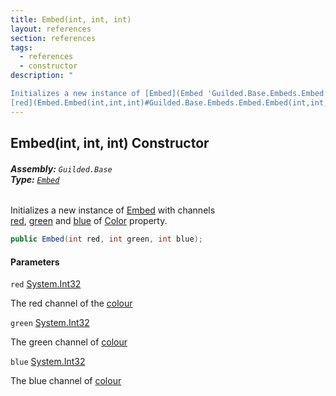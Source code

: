 ```yaml
---
title: Embed(int, int, int)
layout: references
section: references
tags:
  - references
  - constructor
description: "

Initializes a new instance of [Embed](Embed 'Guilded.Base.Embeds.Embed') with channels  
[red](Embed.Embed(int,int,int)#Guilded.Base.Embeds.Embed.Embed(int,int,int).red 'Guilded.Base.Embeds.Embed.Embed(int, int, int).red'), [green](Embed.Embed(int,int,int)#Guilded.Base.Embeds.Embed.Embed(int,int,int).green 'Guilded.Base.Embeds.Embed.Embed(int, int, int).green') and [blue](Embed.Embed(int,int,int)#Guilded.Base.Embeds.Embed.Embed(int,int,int).blue 'Guilded.Base.Embeds.Embed.Embed(int, int, int).blue') of [Color](Embed.Color 'Guilded.Base.Embeds.Embed.Color') property."
---
```


## Embed(int, int, int) Constructor
###### **Assembly:** `Guilded.Base`<br/>**Type:** [`Embed`](Embed 'Guilded.Base.Embeds.Embed')

Initializes a new instance of [Embed](Embed 'Guilded.Base.Embeds.Embed') with channels  
[red](Embed.Embed(int,int,int)#Guilded.Base.Embeds.Embed.Embed(int,int,int).red 'Guilded.Base.Embeds.Embed.Embed(int, int, int).red'), [green](Embed.Embed(int,int,int)#Guilded.Base.Embeds.Embed.Embed(int,int,int).green 'Guilded.Base.Embeds.Embed.Embed(int, int, int).green') and [blue](Embed.Embed(int,int,int)#Guilded.Base.Embeds.Embed.Embed(int,int,int).blue 'Guilded.Base.Embeds.Embed.Embed(int, int, int).blue') of [Color](Embed.Color 'Guilded.Base.Embeds.Embed.Color') property.

```csharp
public Embed(int red, int green, int blue);
```
#### Parameters

<a name='Guilded.Base.Embeds.Embed.Embed(int,int,int).red'></a>

`red` [System.Int32](https://docs.microsoft.com/en-us/dotnet/api/System.Int32 'System.Int32')

The red channel of the [colour](Embed.Color 'Guilded.Base.Embeds.Embed.Color')

<a name='Guilded.Base.Embeds.Embed.Embed(int,int,int).green'></a>

`green` [System.Int32](https://docs.microsoft.com/en-us/dotnet/api/System.Int32 'System.Int32')

The green channel of [colour](Embed.Color 'Guilded.Base.Embeds.Embed.Color')

<a name='Guilded.Base.Embeds.Embed.Embed(int,int,int).blue'></a>

`blue` [System.Int32](https://docs.microsoft.com/en-us/dotnet/api/System.Int32 'System.Int32')

The blue channel of [colour](Embed.Color 'Guilded.Base.Embeds.Embed.Color')